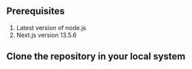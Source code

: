 ## Prerequisites

1. Latest version of node.js
2. Next.js version 13.5.6

## Clone the repository in your local system
